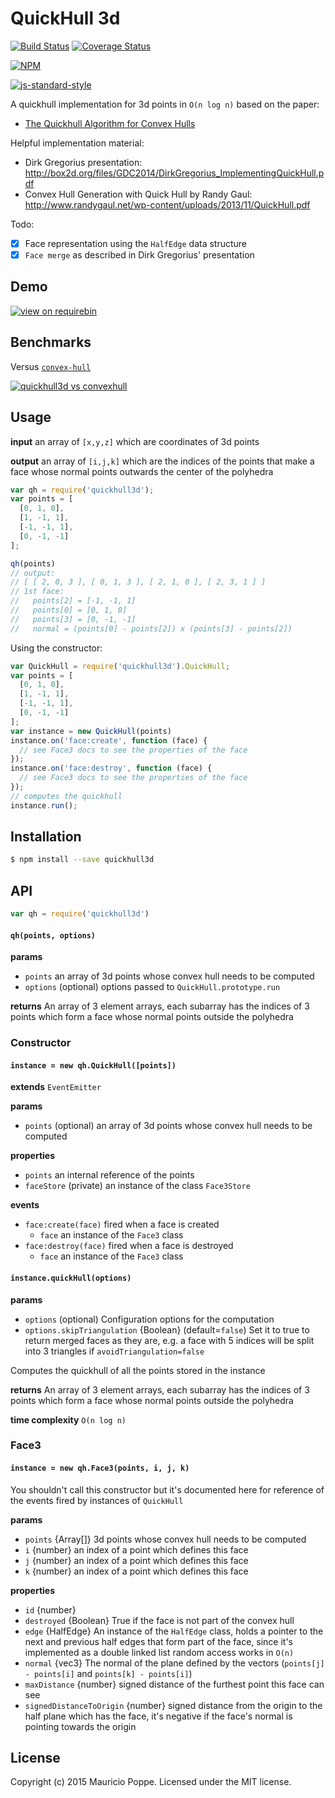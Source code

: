# QuickHull 3d
[![Build Status][travis-image]][travis-url] [![Coverage Status][coveralls-image]][coveralls-url]

[![NPM][npm-image]][npm-url]

[![js-standard-style](https://cdn.rawgit.com/feross/standard/master/badge.svg)](https://github.com/feross/standard)

A quickhull implementation for 3d points in `O(n log n)` based on the paper:

- [The Quickhull Algorithm for Convex Hulls](http://www.cise.ufl.edu/~ungor/courses/fall06/papers/QuickHull.pdf)

Helpful implementation material:

- Dirk Gregorius presentation: http://box2d.org/files/GDC2014/DirkGregorius_ImplementingQuickHull.pdf
- Convex Hull Generation with Quick Hull by Randy Gaul: http://www.randygaul.net/wp-content/uploads/2013/11/QuickHull.pdf

Todo:

- [x] Face representation using the `HalfEdge` data structure
- [x] `Face merge` as described in Dirk Gregorius' presentation

## Demo

[![view on requirebin](http://requirebin.com/badge.png)](http://requirebin.com/?gist=ca949bc768ef9cc60473)

## Benchmarks

Versus [`convex-hull`](https://www.npmjs.com/package/convex-hull)

[![quickhull3d vs convexhull](https://cloud.githubusercontent.com/assets/1616682/10469408/f72213f2-71d2-11e5-8ec2-fd41bdd8fb04.png)](https://plot.ly/~maurizzzio/36/quickhull3d-vs-convexhull/)

## Usage

**input** an array of `[x,y,z]` which are coordinates of 3d points

**output** an array of `[i,j,k]` which are the indices of the points that make a face whose normal points outwards the center of the polyhedra

```javascript
var qh = require('quickhull3d');
var points = [
  [0, 1, 0],
  [1, -1, 1],
  [-1, -1, 1],
  [0, -1, -1]
];

qh(points)
// output:
// [ [ 2, 0, 3 ], [ 0, 1, 3 ], [ 2, 1, 0 ], [ 2, 3, 1 ] ]
// 1st face:
//   points[2] = [-1, -1, 1]
//   points[0] = [0, 1, 0]
//   points[3] = [0, -1, -1]
//   normal = (points[0] - points[2]) x (points[3] - points[2])
```

Using the constructor:

```javascript
var QuickHull = require('quickhull3d').QuickHull;
var points = [
  [0, 1, 0],
  [1, -1, 1],
  [-1, -1, 1],
  [0, -1, -1]
];
var instance = new QuickHull(points)
instance.on('face:create', function (face) {
  // see Face3 docs to see the properties of the face
});
instance.on('face:destroy', function (face) {
  // see Face3 docs to see the properties of the face
});
// computes the quickhull
instance.run();
```


## Installation

```bash
$ npm install --save quickhull3d
```

## API

```javascript
var qh = require('quickhull3d')
```

#### `qh(points, options)`

**params**
* `points` an array of 3d points whose convex hull needs to be computed
* `options` (optional) options passed to `QuickHull.prototype.run`

**returns** An array of 3 element arrays, each subarray has the indices of 3 points which form a face whose
normal points outside the polyhedra

### Constructor

#### `instance = new qh.QuickHull([points])`
**extends** `EventEmitter`

**params**
* `points` (optional) an array of 3d points whose convex hull needs to be computed

**properties**
* `points` an internal reference of the points
* `faceStore` (private) an instance of the class `Face3Store`

**events**
* `face:create(face)` fired when a face is created
  * `face` an instance of the `Face3` class
* `face:destroy(face)` fired when a face is destroyed
  * `face` an instance of the `Face3` class

#### `instance.quickHull(options)`

**params**
* `options` (optional) Configuration options for the computation
 * `options.skipTriangulation` {Boolean} (default=`false`) Set it to true to return merged faces as
 they are, e.g. a face with 5 indices will be split into 3 triangles if `avoidTriangulation=false`

Computes the quickhull of all the points stored in the instance

**returns** An array of 3 element arrays, each subarray has the indices of 3 points which form a face whose
normal points outside the polyhedra

**time complexity** `O(n log n)`

### Face3

#### `instance = new qh.Face3(points, i, j, k)`

You shouldn't call this constructor but it's documented here for reference of the events 
fired by instances of `QuickHull`

**params**
* `points` {Array[]} 3d points whose convex hull needs to be computed
* `i` {number} an index of a point which defines this face
* `j` {number} an index of a point which defines this face
* `k` {number} an index of a point which defines this face

**properties**
* `id` {number}
* `destroyed` {Boolean} True if the face is not part of the convex hull 
* `edge` {HalfEdge} An instance of the `HalfEdge` class, holds a pointer to the next and previous half edges
that form part of the face, since it's implemented as a double linked list random access works in `O(n)`
* `normal` {vec3} The normal of the plane defined by the vectors (`points[j] - points[i]` and `points[k] - points[i]`)
* `maxDistance` {number} signed distance of the furthest point this face can see
* `signedDistanceToOrigin` {number} signed distance from the origin to the half plane which has the face,
it's negative if the face's normal is pointing towards the origin

## License

Copyright (c) 2015 Mauricio Poppe. Licensed under the MIT license.

[npm-url]: https://npmjs.org/package/quickhull3d
[npm-image]: https://nodei.co/npm/quickhull3d.png?downloads=true
[travis-url]: https://travis-ci.org/maurizzzio/quickhull3d
[travis-image]: https://travis-ci.org/maurizzzio/quickhull3d.svg?branch=master
[daviddm-url]: https://david-dm.org/maurizzzio/quickhull3d.svg?theme=shields.io
[daviddm-image]: https://david-dm.org/maurizzzio/quickhull3d
[coveralls-url]: https://coveralls.io/r/maurizzzio/quickhull3d
[coveralls-image]: https://coveralls.io/repos/maurizzzio/quickhull3d/badge.svg
